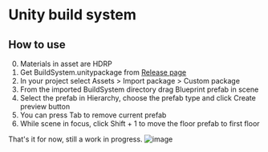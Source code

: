 # Unity build system
## How to use
0. Materials in asset are HDRP
1. Get BuildSystem.unitypackage from [Release page](https://github.com/rasevicrade/unity-build-system/tags)
2. In your project select Assets > Import package > Custom package 
3. From the imported BuildSystem directory drag Blueprint prefab in scene
4. Select the prefab in Hierarchy, choose the prefab type and click Create preview button
5. You can press Tab to remove current prefab
6. While scene in focus, click Shift + 1 to move the floor prefab to first floor

That's it for now, still a work in progress.
![image](https://user-images.githubusercontent.com/20711087/168880370-fac2b594-8f11-43f5-b425-71acc15dac24.png)
